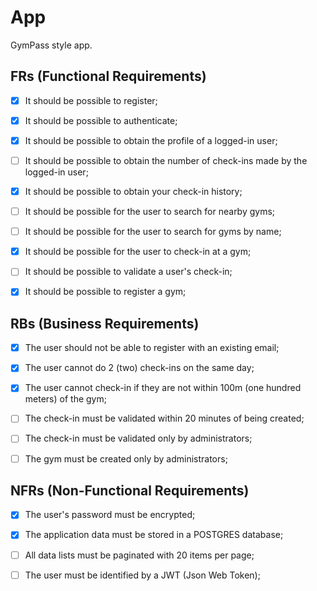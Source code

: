 # App

GymPass style app.

## FRs (Functional Requirements)
- [x] It should be possible to register;
- [x] It should be possible to authenticate;
- [x] It should be possible to obtain the profile of a logged-in user;
- [ ] It should be possible to obtain the number of check-ins made by the logged-in user;
- [x] It should be possible to obtain your check-in history;
- [ ] It should be possible for the user to search for nearby gyms;
- [ ] It should be possible for the user to search for gyms by name;
- [x] It should be possible for the user to check-in at a gym;
- [ ] It should be possible to validate a user's check-in;
- [x] It should be possible to register a gym;


## RBs (Business Requirements)
- [x] The user should not be able to register with an existing email;
- [x] The user cannot do 2 (two) check-ins on the same day;
- [x] The user cannot check-in if they are not within 100m (one hundred meters) of the gym;
- [ ] The check-in must be validated within 20 minutes of being created;
- [ ] The check-in must be validated only by administrators;
- [ ] The gym must be created only by administrators;


## NFRs (Non-Functional Requirements)
- [x] The user's password must be encrypted;
- [x] The application data must be stored in a POSTGRES database;
- [ ] All data lists must be paginated with 20 items per page;
- [ ] The user must be identified by a JWT (Json Web Token);

